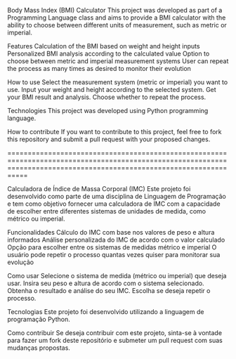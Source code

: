 Body Mass Index (BMI) Calculator
This project was developed as part of a Programming Language class
and aims to provide a BMI calculator with the ability to choose between different units of measurement, such as metric or imperial.

Features
 Calculation of the BMI based on weight and height inputs
 Personalized BMI analysis according to the calculated value
 Option to choose between metric and imperial measurement systems
 User can repeat the process as many times as desired to monitor their evolution

How to use
 Select the measurement system (metric or imperial) you want to use.
 Input your weight and height according to the selected system.
 Get your BMI result and analysis.
 Choose whether to repeat the process.

Technologies
 This project was developed using Python programming language.

How to contribute
 If you want to contribute to this project, feel free to fork this repository and submit a pull request with your proposed changes.

=======================================================================================================================================================================

Calculadora de Índice de Massa Corporal (IMC)
Este projeto foi desenvolvido como parte de uma disciplina de Linguagem de Programação e tem como objetivo fornecer uma calculadora de IMC com a capacidade de escolher entre diferentes sistemas de unidades de medida, 
como métrico ou imperial.

Funcionalidades
 Cálculo do IMC com base nos valores de peso e altura informados
 Análise personalizada do IMC de acordo com o valor calculado
 Opção para escolher entre os sistemas de medidas métrico e imperial
 O usuário pode repetir o processo quantas vezes quiser para monitorar sua evolução

Como usar
 Selecione o sistema de medida (métrico ou imperial) que deseja usar.
 Insira seu peso e altura de acordo com o sistema selecionado.
 Obtenha o resultado e análise do seu IMC.
 Escolha se deseja repetir o processo.

Tecnologias
 Este projeto foi desenvolvido utilizando a linguagem de programação Python.

Como contribuir
Se deseja contribuir com este projeto, sinta-se à vontade para fazer um fork deste repositório e submeter um pull request com suas mudanças propostas.
